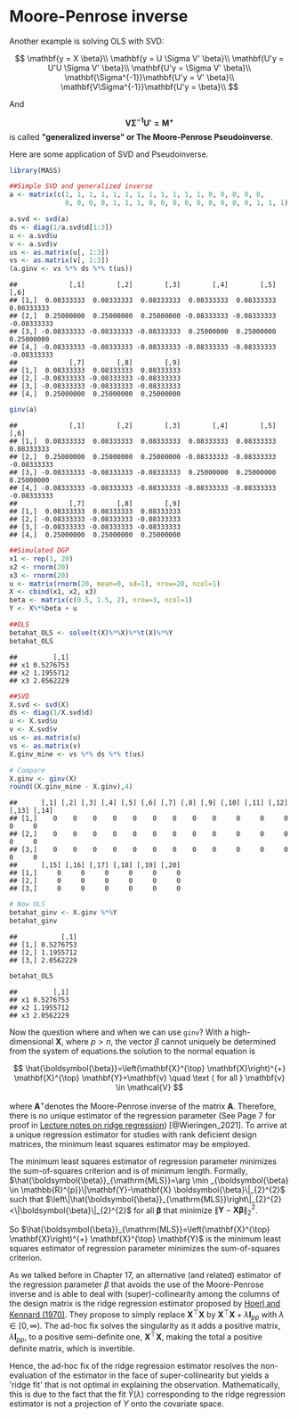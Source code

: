 # Moore-Penrose inverse 

Another example is solving OLS with SVD:
  
$$
\mathbf{y = X \beta}\\
\mathbf{y = U \Sigma V' \beta}\\
\mathbf{U'y = U'U \Sigma V' \beta}\\
\mathbf{U'y = \Sigma V' \beta}\\
\mathbf{\Sigma^{-1}}\mathbf{U'y =  V' \beta}\\
\mathbf{V\Sigma^{-1}}\mathbf{U'y =  \beta}\\
$$
  
And 

$$
\mathbf{V\Sigma^{-1}U' = M^+}
$$
is called **"generalized inverse" or The Moore-Penrose Pseudoinverse**.  
  
Here are some application of SVD and Pseudoinverse.  


```r
library(MASS)

##Simple SVD and generalized inverse
a <- matrix(c(1, 1, 1, 1, 1, 1, 1, 1, 1, 1, 1, 1, 0, 0, 0, 0, 0,
              0, 0, 0, 0, 1, 1, 1, 0, 0, 0, 0, 0, 0, 0, 0, 0, 1, 1, 1), 9, 4)

a.svd <- svd(a)
ds <- diag(1/a.svd$d[1:3])
u <- a.svd$u
v <- a.svd$v
us <- as.matrix(u[, 1:3])
vs <- as.matrix(v[, 1:3])
(a.ginv <- vs %*% ds %*% t(us))
```

```
##             [,1]        [,2]        [,3]        [,4]        [,5]        [,6]
## [1,]  0.08333333  0.08333333  0.08333333  0.08333333  0.08333333  0.08333333
## [2,]  0.25000000  0.25000000  0.25000000 -0.08333333 -0.08333333 -0.08333333
## [3,] -0.08333333 -0.08333333 -0.08333333  0.25000000  0.25000000  0.25000000
## [4,] -0.08333333 -0.08333333 -0.08333333 -0.08333333 -0.08333333 -0.08333333
##             [,7]        [,8]        [,9]
## [1,]  0.08333333  0.08333333  0.08333333
## [2,] -0.08333333 -0.08333333 -0.08333333
## [3,] -0.08333333 -0.08333333 -0.08333333
## [4,]  0.25000000  0.25000000  0.25000000
```

```r
ginv(a)
```

```
##             [,1]        [,2]        [,3]        [,4]        [,5]        [,6]
## [1,]  0.08333333  0.08333333  0.08333333  0.08333333  0.08333333  0.08333333
## [2,]  0.25000000  0.25000000  0.25000000 -0.08333333 -0.08333333 -0.08333333
## [3,] -0.08333333 -0.08333333 -0.08333333  0.25000000  0.25000000  0.25000000
## [4,] -0.08333333 -0.08333333 -0.08333333 -0.08333333 -0.08333333 -0.08333333
##             [,7]        [,8]        [,9]
## [1,]  0.08333333  0.08333333  0.08333333
## [2,] -0.08333333 -0.08333333 -0.08333333
## [3,] -0.08333333 -0.08333333 -0.08333333
## [4,]  0.25000000  0.25000000  0.25000000
```

```r
##Simulated DGP
x1 <- rep(1, 20)
x2 <- rnorm(20)
x3 <- rnorm(20)
u <- matrix(rnorm(20, mean=0, sd=1), nrow=20, ncol=1)
X <- cbind(x1, x2, x3)
beta <- matrix(c(0.5, 1.5, 2), nrow=3, ncol=1)
Y <- X%*%beta + u

##OLS
betahat_OLS <- solve(t(X)%*%X)%*%t(X)%*%Y
betahat_OLS
```

```
##         [,1]
## x1 0.5276753
## x2 1.1955712
## x3 2.0562229
```

```r
##SVD
X.svd <- svd(X)
ds <- diag(1/X.svd$d)
u <- X.svd$u
v <- X.svd$v
us <- as.matrix(u)
vs <- as.matrix(v)
X.ginv_mine <- vs %*% ds %*% t(us)

# Compare
X.ginv <- ginv(X)
round((X.ginv_mine - X.ginv),4)
```

```
##      [,1] [,2] [,3] [,4] [,5] [,6] [,7] [,8] [,9] [,10] [,11] [,12] [,13] [,14]
## [1,]    0    0    0    0    0    0    0    0    0     0     0     0     0     0
## [2,]    0    0    0    0    0    0    0    0    0     0     0     0     0     0
## [3,]    0    0    0    0    0    0    0    0    0     0     0     0     0     0
##      [,15] [,16] [,17] [,18] [,19] [,20]
## [1,]     0     0     0     0     0     0
## [2,]     0     0     0     0     0     0
## [3,]     0     0     0     0     0     0
```

```r
# Now OLS
betahat_ginv <- X.ginv %*%Y
betahat_ginv
```

```
##           [,1]
## [1,] 0.5276753
## [2,] 1.1955712
## [3,] 2.0562229
```

```r
betahat_OLS
```

```
##         [,1]
## x1 0.5276753
## x2 1.1955712
## x3 2.0562229
```
  
Now the question where and when we can use `ginv`? With a high-dimensional $\mathbf{X}$, where $p > n$, the vector $\beta$ cannot uniquely be determined from the system of equations.the solution to the normal equation is 

$$
\hat{\boldsymbol{\beta}}=\left(\mathbf{X}^{\top} \mathbf{X}\right)^{+} \mathbf{X}^{\top} \mathbf{Y}+\mathbf{v} \quad \text { for all } \mathbf{v} \in \mathcal{V}
$$

where $\mathbf{A}^{+}$denotes the Moore-Penrose inverse of the matrix $\mathbf{A}$. Therefore, there is no unique estimator of the regression parameter (See Page 7 for proof in [Lecture notes on ridge regression](https://arxiv.org/pdf/1509.09169.pdf)) [@Wieringen_2021].  To arrive at a unique regression estimator for studies with rank deficient design matrices, the minimum least squares estimator may be employed.

The minimum least squares estimator of regression parameter minimizes the sum-of-squares criterion and is of minimum length. Formally, $\hat{\boldsymbol{\beta}}_{\mathrm{MLS}}=\arg \min _{\boldsymbol{\beta} \in \mathbb{R}^{p}}\|\mathbf{Y}-\mathbf{X} \boldsymbol{\beta}\|_{2}^{2}$ such that $\left\|\hat{\boldsymbol{\beta}}_{\mathrm{MLS}}\right\|_{2}^{2}<\|\boldsymbol{\beta}\|_{2}^{2}$ for all $\boldsymbol{\beta}$ that minimize
$\|\mathbf{Y}-\mathbf{X} \boldsymbol{\beta}\|_{2}^{2}$.

So $\hat{\boldsymbol{\beta}}_{\mathrm{MLS}}=\left(\mathbf{X}^{\top} \mathbf{X}\right)^{+} \mathbf{X}^{\top} \mathbf{Y}$ is the minimum least squares estimator of regression parameter minimizes the sum-of-squares criterion.  
  
As we talked before in Chapter 17, an alternative (and related) estimator of the regression parameter $\beta$ that avoids the use of the Moore-Penrose inverse and is able to deal with (super)-collinearity among the columns of the design matrix is the ridge regression estimator proposed by [Hoerl and Kennard (1970)](https://www.math.arizona.edu/~hzhang/math574m/Read/RidgeRegressionBiasedEstimationForNonorthogonalProblems.pdf). They propose to simply replace $\mathbf{X}^{\top} \mathbf{X}$ by $\mathbf{X}^{\top} \mathbf{X}+\lambda \mathbf{I}_{p p}$ with $\lambda \in[0, \infty)$.  The ad-hoc fix solves the singularity as it adds a positive matrix, $\lambda \mathbf{I}_{p p}$, to a positive semi-definite one, $\mathbf{X}^{\top} \mathbf{X}$, making the total a positive definite matrix, which is invertible.

Hence, the ad-hoc fix of the ridge regression estimator resolves the non-evaluation of the estimator in the face of super-collinearity but yields a 'ridge fit' that is not optimal in explaining the observation. Mathematically, this is due to the fact that the fit $\widehat{Y}(\lambda)$ corresponding to the ridge regression estimator is not a projection of $Y$ onto the covariate space.
